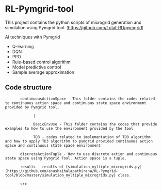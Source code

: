 # RL-Pymgrid-tool

This project contains the python scripts of microgrid generation and simulation using Pymgrid tool. (https://github.com/Total-RD/pymgrid)

AI techniques with Pymgrid
* Q-learning
* DQN
* PPO
* Rule-based control algorithm
* Model predictive control
* Sample average approximation

## Code structure
  
``` 
       continuousActionSpace - This folder contains the codes related to continuous action space and continuous state space environment provided by Pymgrid tool.
 
             |
        
             BasicEnvUse - This folder contains the codes that provide examples to how to use the environment provided by the tool
        
             TD3 - codes related to implementation of TD3 algorithm and how to apply TD3 algorithm to pymgrid provided continuous action space and continuous state space environment
             
       discreteActionTuple - How to use discrete action and continuous state space using Pymgrid Tool. Action space is a tuple.
       
       results - results of [simulation_myltiple_microgrids.py] (https://github.com/anushaihalapathirana/RL-Pymgrid-tool/blob/master/simulation_myltiple_microgrids.py) class.
       
       src - 
             
  ```

